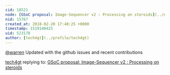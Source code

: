 ```yaml
---
cid: 18521
node: [GSoC proposal: Image-Sequencer v2 : Processing on steroids](../notes/tech4gt/02-19-2018/gsoc-proposal-image-sequencer-v2-processing-on-steroids)
nid: 15767
created_at: 2018-02-20 17:40:25 +0000
timestamp: 1519148425
uid: 523178
author: [tech4gt](../profile/tech4gt)
---
```


[@warren](/profile/warren) Updated with the github issues and recent contributions

[tech4gt](../profile/tech4gt) replying to: [GSoC proposal: Image-Sequencer v2 : Processing on steroids](../notes/tech4gt/02-19-2018/gsoc-proposal-image-sequencer-v2-processing-on-steroids)

